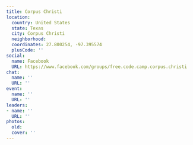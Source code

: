 ```yaml
---
title: Corpus Christi
location:
  country: United States
  state: Texas
  city: Corpus Christi
  neighborhood: 
  coordinates: 27.800254, -97.395574
  plusCode: ''
social:
  name: Facebook
  URL: https://www.facebook.com/groups/free.code.camp.corpus.christi
chat:
  name: ''
  URL: ''
event:
  name: ''
  URL: ''
leaders:
- name: ''
  URL: ''
photos:
  old: 
  cover: ''
---
```

